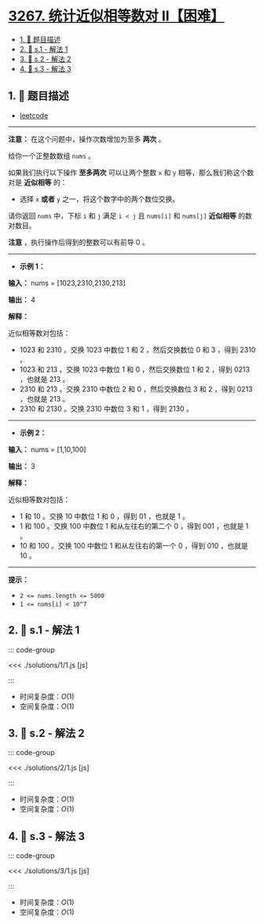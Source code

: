 # [3267. 统计近似相等数对 II【困难】](https://github.com/tnotesjs/TNotes.leetcode/tree/main/notes/3267.%20%E7%BB%9F%E8%AE%A1%E8%BF%91%E4%BC%BC%E7%9B%B8%E7%AD%89%E6%95%B0%E5%AF%B9%20II%E3%80%90%E5%9B%B0%E9%9A%BE%E3%80%91)

<!-- region:toc -->

- [1. 📝 题目描述](#1--题目描述)
- [2. 🎯 s.1 - 解法 1](#2--s1---解法-1)
- [3. 🎯 s.2 - 解法 2](#3--s2---解法-2)
- [4. 🎯 s.3 - 解法 3](#4--s3---解法-3)

<!-- endregion:toc -->

## 1. 📝 题目描述

- [leetcode](https://leetcode.cn/problems/count-almost-equal-pairs-ii/)

---

**注意：** 在这个问题中，操作次数增加为至多 **两次** 。

给你一个正整数数组 `nums` 。

如果我们执行以下操作 **至多两次** 可以让两个整数 `x` 和 `y` 相等，那么我们称这个数对是 **近似相等** 的：

- 选择 `x` **或者** `y` 之一，将这个数字中的两个数位交换。

请你返回 `nums` 中，下标 `i` 和 `j` 满足 `i < j` 且 `nums[i]` 和 `nums[j]` **近似相等** 的数对数目。

**注意** ，执行操作后得到的整数可以有前导 0 。

---

- **示例 1：**

**输入：** nums = [1023,2310,2130,213]

**输出：** 4

**解释：**

近似相等数对包括：

- 1023 和 2310 。交换 1023 中数位 1 和 2 ，然后交换数位 0 和 3 ，得到 2310 。
- 1023 和 213 。交换 1023 中数位 1 和 0 ，然后交换数位 1 和 2 ，得到 0213 ，也就是 213 。
- 2310 和 213 。交换 2310 中数位 2 和 0 ，然后交换数位 3 和 2 ，得到 0213 ，也就是 213 。
- 2310 和 2130 。交换 2310 中数位 3 和 1 ，得到 2130 。

---

- **示例 2：**

**输入：** nums = [1,10,100]

**输出：** 3

**解释：**

近似相等数对包括：

- 1 和 10 。交换 10 中数位 1 和 0 ，得到 01 ，也就是 1 。
- 1 和 100 。交换 100 中数位 1 和从左往右的第二个 0 ，得到 001 ，也就是 1 。
- 10 和 100 。交换 100 中数位 1 和从左往右的第一个 0 ，得到 010 ，也就是 10 。

---

**提示：**

- `2 <= nums.length <= 5000`
- `1 <= nums[i] < 10^7`

## 2. 🎯 s.1 - 解法 1

::: code-group

<<< ./solutions/1/1.js [js]

:::

- 时间复杂度：$O(1)$
- 空间复杂度：$O(1)$

## 3. 🎯 s.2 - 解法 2

::: code-group

<<< ./solutions/2/1.js [js]

:::

- 时间复杂度：$O(1)$
- 空间复杂度：$O(1)$

## 4. 🎯 s.3 - 解法 3

::: code-group

<<< ./solutions/3/1.js [js]

:::

- 时间复杂度：$O(1)$
- 空间复杂度：$O(1)$
